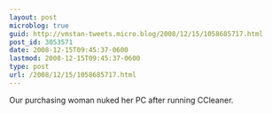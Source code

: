 ```yaml
---
layout: post
microblog: true
guid: http://vmstan-tweets.micro.blog/2008/12/15/1058685717.html
post_id: 3053571
date: 2008-12-15T09:45:37-0600
lastmod: 2008-12-15T09:45:37-0600
type: post
url: /2008/12/15/1058685717.html
---
```

Our purchasing woman nuked her PC after running CCleaner.
